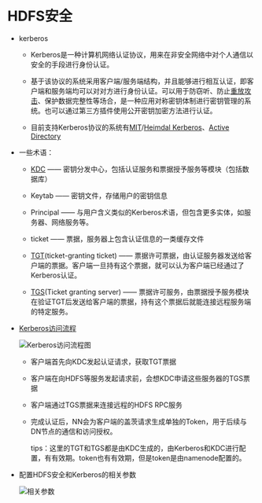 # HDFS安全

- kerberos
    
    - Kerberos是一种计算机网络认证协议，用来在非安全网络中对个人通信以安全的手段进行身份认证。
    
    - 基于该协议的系统采用客户端/服务端结构，并且能够进行相互认证，即客户端和服务端均可以对对方进行身份认证。可以用于防窃听、防止[重放攻击][1]、保护数据完整性等场合，是一种应用对称密钥体制进行密钥管理的系统。也可以通过第三方插件使用公开密钥加密方法进行认证。

    - 目前支持Kerberos协议的系统有[MIT][2]/[Heimdal Kerberos][3]、[Active Directory][4]


- 一些术语：

    - [KDC][5] —— 密钥分发中心，包括认证服务和票据授予服务等模块（包括数据库）

    - Keytab —— 密钥文件，存储用户的密钥信息

    - Principal —— 与用户含义类似的Kerberos术语，但包含更多实体，如服务器、网络服务等。

    - ticket —— 票据，服务器上包含认证信息的一类缓存文件

    - [TGT][6](ticket-granting ticket) —— 票据许可票据，由认证服务器发送给客户端的票据。客户端一旦持有这个票据，就可以认为客户端已经通过了Kerberos认证。

    - [TGS][7](Ticket granting server) —— 票据许可服务，由票据授予服务模块在验证TGT后发送给客户端的票据，持有这个票据后就能连接远程服务端的特定服务。

-  [Kerberos访问流程][8]
    
    ![Kerberos访问流程图][9]

    - 客户端首先向KDC发起认证请求，获取TGT票据

    - 客户端在向HDFS等服务发起请求前，会想KDC申请这些服务器的TGS票据

    - 客户端通过TGS票据来连接远程的HDFS RPC服务

    - 完成认证后，NN会为客户端的盖茨请求生成单独的Token，用于后续与DN节点的通信和访问授权。

        tips：这里的TGT和TGS都是由KDC生成的，由Kerberos和KDC进行配置，有有效期。token也有有效期，但是token是由namenode配置的。

- 配置HDFS安全和Kerberos的相关参数

    ![相关参数][10]




[1]: https://baike.baidu.com/item/%E9%87%8D%E6%94%BE%E6%94%BB%E5%87%BB
[2]: https://web.mit.edu/kerberos/
[3]: https://www.h5l.org/
[4]: https://docs.microsoft.com/en-us/windows-server/identity/ad-ds/get-started/virtual-dc/active-directory-domain-services-overview
[5]: https://docs.microsoft.com/en-us/windows/desktop/secauthn/key-distribution-center
[6]: https://gerardnico.com/security/kerberos/tgt
[7]: https://www.techopedia.com/definition/27186/ticket-granting-server-tgs
[8]: https://blog.csdn.net/mm_bit/article/details/50788709
[9]: https://img-blog.csdn.net/20140308190730281?watermark/2/text/aHR0cDovL2Jsb2cuY3Nkbi5uZXQvamV3ZXM=/font/5a6L5L2T/fontsize/400/fill/I0JBQkFCMA==/dissolve/70/gravity/SouthEast
[10]: https://github.com/jiaoqiyuan/163-bigdate-note/raw/master/img/HDFS%E5%AE%89%E5%85%A8%E7%9B%B8%E5%85%B3%E5%8F%82%E6%95%B0.png
